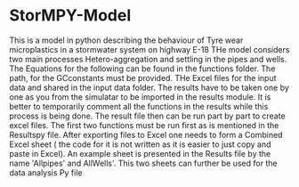 # StorMPY-Model
This is a model in python describing the behaviour of Tyre wear microplastics in a stormwater system on highway E-18
THe model considers two main processes Hetero-aggregation and settling in the pipes and wells. The Equations for the following can be found in the functions folder. 
The path, for the GCconstants must be provided. 
THe Excel files for the input data and shared in the input data folder. 
The results have to be taken one by one as you from the simulatar to be imported in the results module. 
It is better to temporarily comment all the functions in the results while this process is being done. 
The result file then can be run part by part to create excel files. The first two functions must be run first as is mentioned in the Resultspy file. 
After exporting files to Excel one needs to form a Combined Excel sheet ( the code for it is not written as it is easier to just copy and paste in Excel). An example sheet is presented in the Results file by the name 'Allpipes' and AllWells'. 
This two sheets can further be used for the data analysis Py file 
